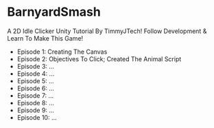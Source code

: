 # BarnyardSmash
A 2D Idle Clicker Unity Tutorial By TimmyJTech! Follow Development & Learn To Make This Game!

- Episode 1: Creating The Canvas
- Episode 2: Objectives To Click; Created The Animal Script
- Episode 3: ...
- Episode 4: ...
- Episode 5: ...
- Episode 6: ...
- Episode 7: ...
- Episode 8: ...
- Episode 9: ...
- Episode 10: ...
